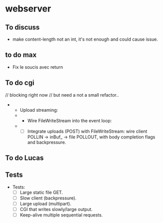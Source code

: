 # webserver

## To discuss

- make content-length not an int, it's not enough and could cause issue.

## to do max

- Fix le soucis avec return

## To do cgi


// blocking right now
// but need a not a small refactor..
* - Upload streaming:
  * - Wire FileWriteStream into the event loop:
  * - [ ] Integrate uploads (POST) with FileWriteStream: wire client POLLIN → inBuf\_ → file POLLOUT, with body 		completion flags and backpressure. 

## To do Lucas


## Tests

- Tests:
  - [ ] Large static file GET.
  - [ ] Slow client (backpressure).
  - [ ] Large upload (multipart).
  - [ ] CGI that writes slowly/large output.
  - [ ] Keep-alive multiple sequential requests.
